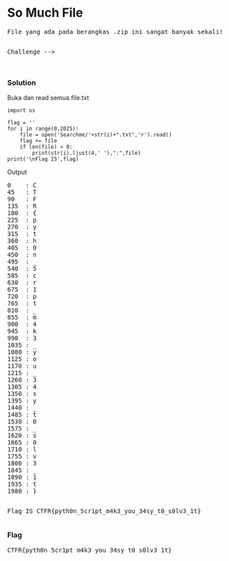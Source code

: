 <h1><b>So Much File</b></h1>
<pre>
File yang ada pada berangkas .zip ini sangat banyak sekali! Bantu mimin dapatkan arti dari file yang sangat banyak ini!!

Challenge --> <a href='https://mega.nz/#!goQliKLa!VfwsnHSFyEW7C6SHcpUbHAG3BbL-EZAyImKW3RoFUc0'></a>
</pre>
<h3><b>Solution</b></h3>
<p>Buka dan read semua file.txt</p>

```python3
import os

flag = ''
for i in range(0,2025):
    file = open('Searchme/'+str(i)+".txt",'r').read()
    flag += file
    if len(file) > 0:
        print(str(i).ljust(4,' '),":",file)
print('\nFlag IS',flag)
```
<p>Output</p>
<pre>
0    : C
45   : T
90   : F
135  : R
180  : {
225  : p
270  : y
315  : t
360  : h
405  : 0
450  : n
495  : _
540  : 5
585  : c
630  : r
675  : 1
720  : p
765  : t
810  : _
855  : m
900  : 4
945  : k
990  : 3
1035 : _
1080 : y
1125 : o
1170 : u
1215 : _
1260 : 3
1305 : 4
1350 : s
1395 : y
1440 : _
1485 : t
1530 : 0
1575 : _
1620 : s
1665 : 0
1710 : l
1755 : v
1800 : 3
1845 : _
1890 : 1
1935 : t
1980 : }

Flag IS CTFR{pyth0n_5cr1pt_m4k3_you_34sy_t0_s0lv3_1t}
</pre>
<h3><b>Flag</b></h3>
<pre>
CTFR{pyth0n_5cr1pt_m4k3_you_34sy_t0_s0lv3_1t}
</pre>
